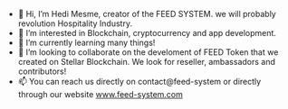 - 👋 Hi, I’m Hedi Mesme, creator of the FEED SYSTEM. we will probably revolution Hospitality Industry.
- 👀 I’m interested in Blockchain, cryptocurrency and app development.
- 🌱 I’m currently learning many things!
- 💞️ I’m looking to collaborate on the develoment of FEED Token that we created on  Stellar Blockchain. We look for reseller, ambassadors and contributors!
- 📫 You can reach us directly on contact@feed-system or directly through our website www.feed-system.com

<!---
FEEDTOKEN1/FEEDTOKEN1 is a ✨ special ✨ repository because its `README.md` (this file) appears on your GitHub profile.
You can click the Preview link to take a look at your changes.
--->
